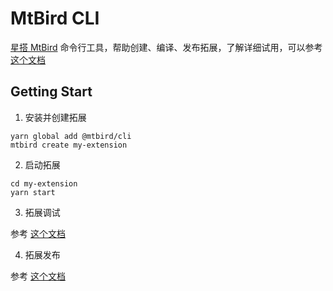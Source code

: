 # MtBird CLI

[星搭 MtBird](https://github.com/staringos/mtbird) 命令行工具，帮助创建、编译、发布拓展，了解详细试用，可以参考 [这个文档](http://localhost:6006/?path=/docs/%E6%8B%93%E5%B1%95-%E5%BF%AB%E9%80%9F%E5%BC%80%E5%A7%8B--page)

## Getting Start

1. 安装并创建拓展

```shell
yarn global add @mtbird/cli
mtbird create my-extension
```

2. 启动拓展

```shell
cd my-extension
yarn start
```

3. 拓展调试

参考 [这个文档](http://localhost:6006/?path=/docs/%E6%8B%93%E5%B1%95-%E5%BF%AB%E9%80%9F%E5%BC%80%E5%A7%8B--page)

4. 拓展发布

参考 [这个文档](http://localhost:6006/?path=/docs/%E6%8B%93%E5%B1%95-%E5%BF%AB%E9%80%9F%E5%BC%80%E5%A7%8B--page)
